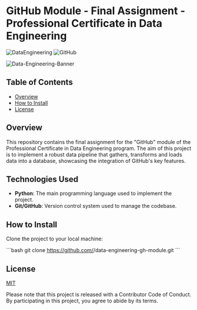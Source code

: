 # GitHub Module - Final Assignment - Professional Certificate in Data Engineering

![DataEngineering](https://img.shields.io/badge/Data-Engineering-blue)
![GitHub](https://img.shields.io/badge/GitHub-Module-orange)

![Data-Engineering-Banner](assets/banner.jpg)

## Table of Contents

- [Overview](#overview)
- [How to Install](#how-to-install)
- [License](#license)

## Overview

This repository contains the final assignment for the "GitHub" module of the Professional Certificate in Data Engineering program. The aim of this project is to implement a robust data pipeline that gathers, transforms and loads data into a database, showcasing the integration of GitHub's key features.

## Technologies Used

- **Python**: The main programming language used to implement the project.
- **Git/GitHub**: Version control system used to manage the codebase.


## How to Install

Clone the project to your local machine:

\```bash
git clone https://github.com/<username>/data-engineering-gh-module.git
\```


## License

[MIT](https://choosealicense.com/licenses/mit/)

Please note that this project is released with a Contributor Code of Conduct. By participating in this project, you agree to abide by its terms.
